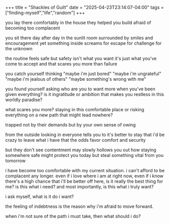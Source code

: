 +++
title = "Shackles of Guilt"
date = "2025-04-23T23:14:07-04:00"
tags = ["finding-myself","life","random"]
+++

you lay there
comfortably
in the house they helped you build
afraid of becoming too complacent

you sit there
day after day
in the sunlit room
surrounded by smiles and encouragement
yet something inside screams for escape
for challenge
for the unknown

the routine feels safe
but safety isn't what you want
it's just what you've come to accept
and that scares you more than failure

you catch yourself thinking
"maybe i'm just bored"
"maybe i'm ungrateful" 
"maybe i'm jealous of others"
"maybe something's wrong with me"

you found yourself asking
who are you to want more
when you've been given everything?
is it ingratitude or ambition
that makes you restless in this worldly paradise?

what scares you more?
staying in this comfortable place
or risking everything on a new path
that might lead nowhere?

trapped not by their demands
but by your own sense of owing

from the outside looking in
everyone tells you to it's better to stay
that i'd be crazy to leave what i have
that the odds favor comfort and security

but they don't see
contentment may slowly hollows you out
how staying somewhere safe might protect you today
but steal something vital from you tomorrow

i have become too comfortable with my current situation. i can't afford to be complacent any longer. even if i love where i am at right now, even if i know there's a high chance that i'll be better off here, is it really the best thing for me? is this what i need? and most importantly, is this what i truly want?

i ask myself, what is it do i want?

the feeling of indebtness is the reason why i'm afraid to move forward.

when i'm not sure of the path i must take, then what should i do?
